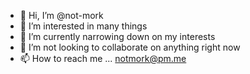 - 👋 Hi, I’m @not-mork
- 👀 I’m interested in many things 
- 🌱 I’m currently narrowing down on my interests
- 💞️ I’m not looking to collaborate on anything right now
- 📫 How to reach me ... notmork@pm.me

<!---
not-mork/not-mork is a ✨ special ✨ repository because its `README.md` (this file) appears on your GitHub profile.
You can click the Preview link to take a look at your changes.
--->
